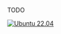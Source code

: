 TODO

[![Ubuntu 22.04](https://github.com/ada-url/mimesniff/actions/workflows/ubuntu.yml/badge.svg)](https://github.com/ada-url/mimesniff/actions/workflows/ubuntu.yml)
